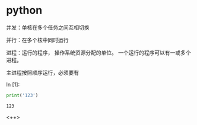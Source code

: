 # python

并发：单核在多个任务之间互相切换

并行：在多个核中同时运行

进程：运行的程序， 操作系统资源分配的单位。 一个运行的程序可以有一或多个进程。

主进程按照顺序运行，必须要有

In [1]: <!--{"msg_id":1,"type":"code"}-->
```python
print('123')
```
```
123
```

<++>

